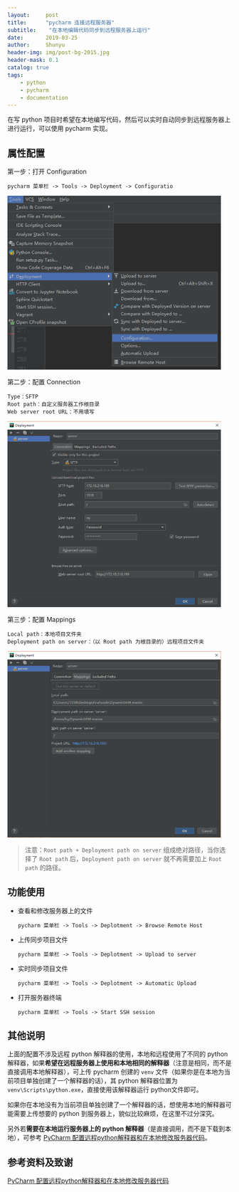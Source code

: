 ```yaml
---
layout:     post
title:      "pycharm 连接远程服务器"
subtitle:    "在本地编辑代码同步到远程服务器上运行"
date:       2019-03-25
author:     Shunyu
header-img: img/post-bg-2015.jpg
header-mask: 0.1
catalog: true
tags:
    - python
    - pycharm
    - documentation
---
```




在写 python 项目时希望在本地编写代码，然后可以实时自动同步到远程服务器上进行运行，可以使用 pycharm 实现。



## 属性配置

第一步：打开 Configuration

```
pycharm 菜单栏 -> Tools -> Deployment -> Configuratio
```

<img width="480" src="img/in-post/2019-03-25-pycharm 连接远程服务器/1.png"/>



第二步：配置 Connection

```
Type：SFTP
Root path：自定义服务器工作根目录
Web server root URL：不用填写
```

<img width="480" src="img/in-post/2019-03-25-pycharm 连接远程服务器/2.png"/>



第三步：配置 Mappings

```
Local path：本地项目文件夹
Deployment path on server：（以 Root path 为根目录的）远程项目文件夹
```

<img width="480" src="img/in-post/2019-03-25-pycharm 连接远程服务器/3.png"/>



>注意：`Root path + Deployment path on server` 组成绝对路径，当你选择了 `Root path` 后，`Deployment path on server` 就不再需要加上 `Root path` 的路径。



## 功能使用

- 查看和修改服务器上的文件

  ```
  pycharm 菜单栏 -> Tools -> Deplotment -> Browse Remote Host
  ```

- 上传同步项目文件

  ```
  pycharm 菜单栏 -> Tools -> Deplotment -> Upload to server
  ```

- 实时同步项目文件

  ```
  pycharm 菜单栏 -> Tools -> Deplotment -> Automatic Upload
  ```

- 打开服务器终端

  ```
  pycharm 菜单栏 -> Tools -> Start SSH session
  ```

  

## 其他说明

上面的配置不涉及远程 python 解释器的使用，本地和远程使用了不同的 python 解释器，如果**希望在远程服务器上使用和本地相同的解释器**（注意是相同，而不是直接调用本地解释器），可上传 pycharm 创建的 `venv` 文件（如果你是在本地为当前项目单独创建了一个解释器的话），其 python 解释器位置为 `venv\Scripts\python.exe`，直接使用该解释器运行 python文件即可。

如果你在本地没有为当前项目单独创建了一个解释器的话，想使用本地的解释器可能需要上传想要的 python 到服务器上，貌似比较麻烦，在这里不过分深究。

另外若**需要在本地运行服务器上的 python 解释器**（是直接调用，而不是下载到本地），可参考 [PyCharm 配置远程python解释器和在本地修改服务器代码](https://www.cnblogs.com/xiongmao-cpp/p/7856596.html)。



## 参考资料及致谢

[PyCharm 配置远程python解释器和在本地修改服务器代码](https://www.cnblogs.com/xiongmao-cpp/p/7856596.html)


